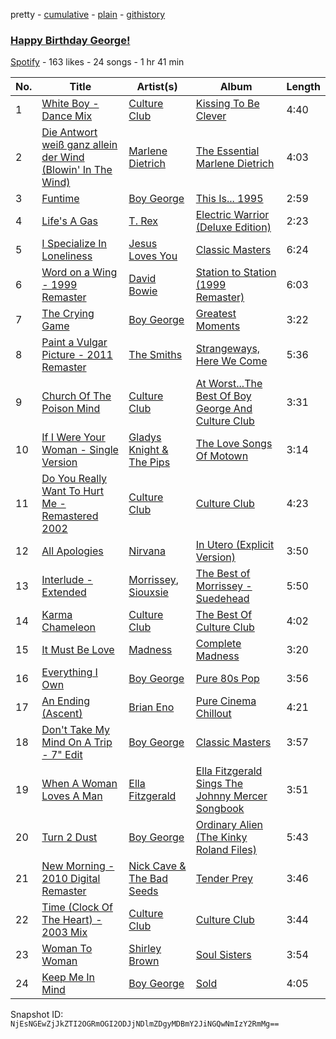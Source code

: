 pretty - [cumulative](/playlists/cumulative/2G5Wlqt6clkHH2KFK2LS5Q.md) - [plain](/playlists/plain/2G5Wlqt6clkHH2KFK2LS5Q) - [githistory](https://github.githistory.xyz/mackorone/spotify-playlist-archive/blob/main/playlists/plain/2G5Wlqt6clkHH2KFK2LS5Q)

### [Happy Birthday George!](https://open.spotify.com/playlist/2G5Wlqt6clkHH2KFK2LS5Q)

> 

[Spotify](https://open.spotify.com/user/spotify) - 163 likes - 24 songs - 1 hr 41 min

| No. | Title | Artist(s) | Album | Length |
|---|---|---|---|---|
| 1 | [White Boy \- Dance Mix](https://open.spotify.com/track/6MyAkAjUKMlZo0sTqdMNXB) | [Culture Club](https://open.spotify.com/artist/6kz53iCdBSqhQCZ21CoLcc) | [Kissing To Be Clever](https://open.spotify.com/album/4y1hBzoffx9DaGXbObeC2w) | 4:40 |
| 2 | [Die Antwort weiß ganz allein der Wind \(Blowin' In The Wind\)](https://open.spotify.com/track/1vZUKy2t0ap1bK8w19RFjg) | [Marlene Dietrich](https://open.spotify.com/artist/3UuPzfQMdGK40O8Rj9jqVM) | [The Essential Marlene Dietrich](https://open.spotify.com/album/4ZxAg70ooaiNOUUeEdquC9) | 4:03 |
| 3 | [Funtime](https://open.spotify.com/track/5JOC8tUGZ2BwIgu4rTmpeP) | [Boy George](https://open.spotify.com/artist/2BWfZGPtsjRlRp7JTDqI45) | [This Is..\. 1995](https://open.spotify.com/album/1zdt02NYnUBfxwxyfgFH9M) | 2:59 |
| 4 | [Life's A Gas](https://open.spotify.com/track/4oEUdnbvKstBsCy2KdHMUK) | [T\. Rex](https://open.spotify.com/artist/3dBVyJ7JuOMt4GE9607Qin) | [Electric Warrior \(Deluxe Edition\)](https://open.spotify.com/album/6hPt04r4KtO00nwhdGJ8Ox) | 2:23 |
| 5 | [I Specialize In Loneliness](https://open.spotify.com/track/2kE6b95Uro9CMWzYODzfM8) | [Jesus Loves You](https://open.spotify.com/artist/37PcDG8IyAgXVSH5KAXUnp) | [Classic Masters](https://open.spotify.com/album/4cNb74MqKen06AdO6EUvT6) | 6:24 |
| 6 | [Word on a Wing \- 1999 Remaster](https://open.spotify.com/track/2J5Bl6r3YvqXDpnvXbRiES) | [David Bowie](https://open.spotify.com/artist/0oSGxfWSnnOXhD2fKuz2Gy) | [Station to Station \(1999 Remaster\)](https://open.spotify.com/album/7Ce9NBNo6wHUKbvZS41NOH) | 6:03 |
| 7 | [The Crying Game](https://open.spotify.com/track/68UpyQnvIOZmzWZdQXbVux) | [Boy George](https://open.spotify.com/artist/2BWfZGPtsjRlRp7JTDqI45) | [Greatest Moments](https://open.spotify.com/album/6giNwruwHlNZwBjFog8DMJ) | 3:22 |
| 8 | [Paint a Vulgar Picture \- 2011 Remaster](https://open.spotify.com/track/54RgmPfPMd9NsPqCSJNMex) | [The Smiths](https://open.spotify.com/artist/3yY2gUcIsjMr8hjo51PoJ8) | [Strangeways, Here We Come](https://open.spotify.com/album/7jfexk2w5aDI25njkN0UGg) | 5:36 |
| 9 | [Church Of The Poison Mind](https://open.spotify.com/track/4BNOhILWVg7NThwsNhpSs8) | [Culture Club](https://open.spotify.com/artist/6kz53iCdBSqhQCZ21CoLcc) | [At Worst...The Best Of Boy George And Culture Club](https://open.spotify.com/album/7gdwk8zdee8ghIq94Z9ck3) | 3:31 |
| 10 | [If I Were Your Woman \- Single Version](https://open.spotify.com/track/4AF2eTyTgNsN0NbiPsVrMm) | [Gladys Knight & The Pips](https://open.spotify.com/artist/0TF2NxkJZPQoX1H53rEFM1) | [The Love Songs Of Motown](https://open.spotify.com/album/5IbkV7GLjQu8Brnt8E3xDI) | 3:14 |
| 11 | [Do You Really Want To Hurt Me \- Remastered 2002](https://open.spotify.com/track/3kNIXrf4wOLxBh40tA5NtN) | [Culture Club](https://open.spotify.com/artist/6kz53iCdBSqhQCZ21CoLcc) | [Culture Club](https://open.spotify.com/album/1x5yxAvStMBrG5vxdKMdhY) | 4:23 |
| 12 | [All Apologies](https://open.spotify.com/track/5dOztgRr43gOO0vIQs2N1y) | [Nirvana](https://open.spotify.com/artist/6olE6TJLqED3rqDCT0FyPh) | [In Utero \(Explicit Version\)](https://open.spotify.com/album/5ui0CXmdpwspxyuxdXCSse) | 3:50 |
| 13 | [Interlude \- Extended](https://open.spotify.com/track/63njkCgxhpYa0vbpuiHpqK) | [Morrissey](https://open.spotify.com/artist/3iTsJGG39nMg9YiolUgLMQ), [Siouxsie](https://open.spotify.com/artist/5p8r7X8R2Y361VoHLsZ7eV) | [The Best of Morrissey \- Suedehead](https://open.spotify.com/album/0YidZM0OXOX4KxyLqyF9hs) | 5:50 |
| 14 | [Karma Chameleon](https://open.spotify.com/track/4NH4xiPQ7TqNGqj6pZV4ki) | [Culture Club](https://open.spotify.com/artist/6kz53iCdBSqhQCZ21CoLcc) | [The Best Of Culture Club](https://open.spotify.com/album/1gL7IEAcSnVOAoJnxq2MTG) | 4:02 |
| 15 | [It Must Be Love](https://open.spotify.com/track/2ohy1uevBkPZc4ibN8wMHU) | [Madness](https://open.spotify.com/artist/4AYkFtEBnNnGuoo8HaHErd) | [Complete Madness](https://open.spotify.com/album/1MJDs8IqFsSL55HoDLm8BO) | 3:20 |
| 16 | [Everything I Own](https://open.spotify.com/track/7GVgBAOO69JELUtbGDse9I) | [Boy George](https://open.spotify.com/artist/2BWfZGPtsjRlRp7JTDqI45) | [Pure 80s Pop](https://open.spotify.com/album/0RJjyyS787c7DWnZFwxpCb) | 3:56 |
| 17 | [An Ending \(Ascent\)](https://open.spotify.com/track/1sGpjDlrzobaQW6nUPmVIR) | [Brian Eno](https://open.spotify.com/artist/7MSUfLeTdDEoZiJPDSBXgi) | [Pure Cinema Chillout](https://open.spotify.com/album/3ga5qZ5vbFoIgvIdkNyFJg) | 4:21 |
| 18 | [Don't Take My Mind On A Trip \- 7" Edit](https://open.spotify.com/track/2c5IJ8r7CkiXMe3Fk7xkFW) | [Boy George](https://open.spotify.com/artist/2BWfZGPtsjRlRp7JTDqI45) | [Classic Masters](https://open.spotify.com/album/4cNb74MqKen06AdO6EUvT6) | 3:57 |
| 19 | [When A Woman Loves A Man](https://open.spotify.com/track/6l7Eqh7HgwOMdAZcZar1AG) | [Ella Fitzgerald](https://open.spotify.com/artist/5V0MlUE1Bft0mbLlND7FJz) | [Ella Fitzgerald Sings The Johnny Mercer Songbook](https://open.spotify.com/album/3ZqGKEoie7vayw7LUnL7yD) | 3:51 |
| 20 | [Turn 2 Dust](https://open.spotify.com/track/2r3SiDMx27JMYMptXjv97F) | [Boy George](https://open.spotify.com/artist/2BWfZGPtsjRlRp7JTDqI45) | [Ordinary Alien \(The Kinky Roland Files\)](https://open.spotify.com/album/12ZoP8AoB0Sl5yiMOmlAGR) | 5:43 |
| 21 | [New Morning \- 2010 Digital Remaster](https://open.spotify.com/track/09t2fMvSzCTKHqRhJpMvgO) | [Nick Cave & The Bad Seeds](https://open.spotify.com/artist/4UXJsSlnKd7ltsrHebV79Q) | [Tender Prey](https://open.spotify.com/album/5C7EsatLRrXYmzh27MXPLd) | 3:46 |
| 22 | [Time \(Clock Of The Heart\) \- 2003 Mix](https://open.spotify.com/track/1tlrAb0CNqn2e8EMb4MWLW) | [Culture Club](https://open.spotify.com/artist/6kz53iCdBSqhQCZ21CoLcc) | [Culture Club](https://open.spotify.com/album/1x5yxAvStMBrG5vxdKMdhY) | 3:44 |
| 23 | [Woman To Woman](https://open.spotify.com/track/6Vt6io1zYTIwkzfpbKvPym) | [Shirley Brown](https://open.spotify.com/artist/5EORJzqrFf7pwweCv9fUnV) | [Soul Sisters](https://open.spotify.com/album/0JocbLvQrb8RSWxxwBNfkA) | 3:54 |
| 24 | [Keep Me In Mind](https://open.spotify.com/track/56wGOS3UEO4L5cucWOhWHh) | [Boy George](https://open.spotify.com/artist/2BWfZGPtsjRlRp7JTDqI45) | [Sold](https://open.spotify.com/album/6B4RhkHgm341clE9eX8x0I) | 4:05 |

Snapshot ID: `NjEsNGEwZjJkZTI2OGRmOGI2ODJjNDlmZDgyMDBmY2JiNGQwNmIzY2RmMg==`
